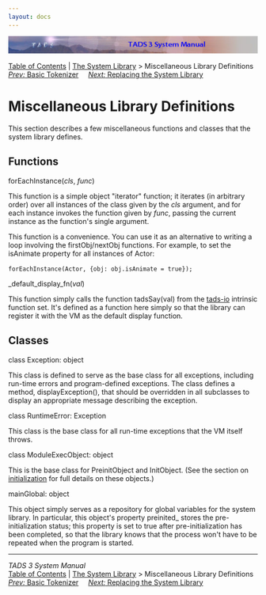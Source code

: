 ```yaml
---
layout: docs
---
```

<div class="topbar">

<img src="topbar.jpg" data-border="0" />

</div>

<div class="nav">

<a href="toc.html" class="nav">Table of Contents</a> \|
<a href="lib.html" class="nav">The System Library</a> \> Miscellaneous
Library Definitions  
<span class="navnp"><a href="tok.html" class="nav"><em>Prev:</em> Basic Tokenizer</a>
    <a href="nodef.html" class="nav"><em>Next:</em> Replacing the System
Library</a>     </span>

</div>

<div class="main">

# Miscellaneous Library Definitions

This section describes a few miscellaneous functions and classes that
the system library defines.

## Functions

<span class="code">forEachInstance(*cls*, *func*)</span>

<div class="fdef">

This function is a simple object "iterator" function; it iterates (in
arbitrary order) over all instances of the class given by the *cls*
argument, and for each instance invokes the function given by *func*,
passing the current instance as the function's single argument.

This function is a convenience. You can use it as an alternative to
writing a loop involving the firstObj/nextObj functions. For example, to
set the <span class="code">isAnimate</span> property for all instances
of Actor:

<div class="code">

    forEachInstance(Actor, {obj: obj.isAnimate = true});

</div>

</div>

<span class="code">\_default_display_fn(*val*)</span>

<div class="fdef">

This function simply calls the function
<span class="code">tadsSay(val)</span> from the [tads-io](tadsio.html)
intrinsic function set. It's defined as a function here simply so that
the library can register it with the VM as the default display function.

</div>

## Classes

<span class="code">class Exception: object</span>

<div class="fdef">

This class is defined to serve as the base class for all exceptions,
including run-time errors and program-defined exceptions. The class
defines a method, <span class="code">displayException()</span>, that
should be overridden in all subclasses to display an appropriate message
describing the exception.

</div>

<span class="code">class RuntimeError: Exception</span>

<div class="fdef">

This class is the base class for all run-time exceptions that the VM
itself throws.

</div>

<span class="code">class ModuleExecObject: object</span>

<div class="fdef">

This is the base class for PreinitObject and InitObject. (See the
section on [initialization](init.html) for full details on these
objects.)

</div>

<span class="code">mainGlobal: object</span>

<div class="fdef">

This object simply serves as a repository for global variables for the
system library. In particular, this object's property
<span class="code">preinited\_</span> stores the pre-initialization
status; this property is set to <span class="code">true</span> after
pre-initialization has been completed, so that the library knows that
the process won't have to be repeated when the program is started.

</div>

</div>

------------------------------------------------------------------------

<div class="navb">

*TADS 3 System Manual*  
<a href="toc.html" class="nav">Table of Contents</a> \|
<a href="lib.html" class="nav">The System Library</a> \> Miscellaneous
Library Definitions  
<span class="navnp"><a href="tok.html" class="nav"><em>Prev:</em> Basic Tokenizer</a>
    <a href="nodef.html" class="nav"><em>Next:</em> Replacing the System
Library</a>     </span>

</div>
